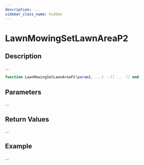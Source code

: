 ```yaml
---
description: ...
sidebar_class_name: hidden
---
```


# LawnMowingSetLawnAreaP2

## Description

...

```lua
function LawnMowingSetLawnAreaP2(param1, ...) --[[ ... ]] end
```

## Parameters

...

## Return Values

...

## Example

...

